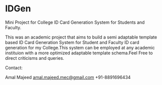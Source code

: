 # IDGen
Mini Project for College ID Card Generation System for Students and Faculty.

  This was an academic project that aims to build a semi adaptable template based ID Card Generation System for Student and Faculty ID card generation for my College.This system can be employed at any academic instituion with a more optimized adaptable template schema.Feel Free to direct criticisms and queries.
  
Contact:

Amal Majeed
amal.majeed.mec@gmail.com
+91-8891696434
